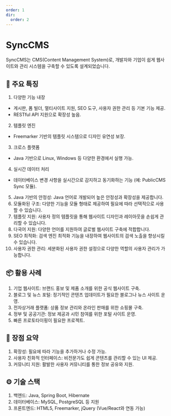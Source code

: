 ```yaml
---
order: 1
dir:
  order: 2
---
```


# SyncCMS

SyncCMS는 CMS(Content Management System)로, 개발자와 기업이 쉽게 웹사이트와 관리 시스템을 구축할 수 있도록 설계되었습니다.

## 🔧 주요 특징

1. 다양한 기능 내장

- 게시판, 폼 빌더, 멀티사이트 지원, SEO 도구, 사용자 권한 관리 등 기본 기능 제공.
- RESTful API 지원으로 확장성 높음.

2. 템플릿 엔진

- Freemarker 기반의 템플릿 시스템으로 디자인 유연성 보장.

3. 크로스 플랫폼

- Java 기반으로 Linux, Windows 등 다양한 환경에서 실행 가능.

4. 실시간 데이터 처리

- 데이터베이스 변경 사항을 실시간으로 감지하고 동기화하는 기능 (예: PublicCMS Sync 모듈).

5. Java 기반의 안정성: Java 언어로 개발되어 높은 안정성과 확장성을 제공합니다.
6. 모듈화된 구조: 다양한 기능을 모듈 형태로 제공하여 필요에 따라 선택적으로 사용할 수 있습니다.
7. 템플릿 지원: 사용자 정의 템플릿을 통해 웹사이트 디자인과 레이아웃을 손쉽게 관리할 수 있습니다.
8. 다국어 지원: 다양한 언어를 지원하여 글로벌 웹사이트 구축에 적합합니다.
9. SEO 최적화: 검색 엔진 최적화 기능을 내장하여 웹사이트의 검색 노출을 향상시킬 수 있습니다.
10. 사용자 권한 관리: 세분화된 사용자 권한 설정으로 다양한 역할의 사용자 관리가 가능합니다.

## 📦 활용 사례

1. 기업 웹사이트: 브랜드 홍보 및 제품 소개를 위한 공식 웹사이트 구축.
1. 블로그 및 뉴스 포털: 정기적인 콘텐츠 업데이트가 필요한 블로그나 뉴스 사이트 운영.
1. 전자상거래 플랫폼: 상품 정보 관리와 온라인 판매를 위한 쇼핑몰 구축.
1. 정부 및 공공기관: 정보 제공과 시민 참여를 위한 포털 사이트 운영.
1. 빠른 프로토타이핑이 필요한 프로젝트.

## 🚀 장점 요약

1. 확장성: 필요에 따라 기능을 추가하거나 수정 가능.
1. 사용자 친화적 인터페이스: 비전문가도 쉽게 콘텐츠를 관리할 수 있는 UI 제공.
1. 커뮤니티 지원: 활발한 사용자 커뮤니티를 통한 정보 공유와 지원.

## ⚙️ 기술 스택

1. 백엔드: Java, Spring Boot, Hibernate
1. 데이터베이스: MySQL, PostgreSQL 등 지원
1. 프론트엔드: HTML5, Freemarker, jQuery (Vue/React와 연동 가능)
